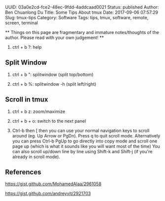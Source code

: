 UUID: 03a0e2cd-fce2-48ec-9fdd-4addcaad0021
Status: published
Author: Ben Chuanlong Du
Title: Some Tips About tmux
Date: 2017-09-06 07:57:29
Slug: tmux-tips
Category: Software
Tags: tips, tmux, software, remote, screen, terminal

**
Things on this page are fragmentary and immature notes/thoughts of the author. 
Please read with your own judgement!
**
 
1. ctrl + b ?: help

## Split Window

1. ctrl + b ": splitwindow (split top/bottom)

2. ctrl + b %: splitwindow -h (split left/right) 

## Scroll in tmux

1. ctrl + b z: zoom/maximize

2. ctrl + b + o: switch to the next panel

3. Ctrl-b then [ then you can use your normal navigation keys to scroll around (eg. Up Arrow or PgDn). 
    Press q to quit scroll mode.
    Alternatively you can press Ctrl-b PgUp to go directly into copy mode 
    and scroll one page up (which is what it sounds like you will want most of the time)
    You can also scroll up/down line by line using Shift-k 
    and Shift-j (if you're already in scroll mode).

## References

https://gist.github.com/MohamedAlaa/2961058

https://gist.github.com/andreyvit/2921703

